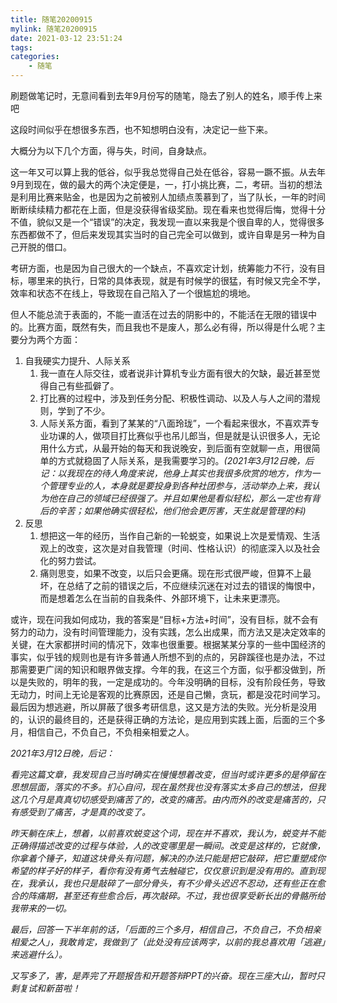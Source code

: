 ```yaml
---
title: 随笔20200915
mylink: 随笔20200915
date: 2021-03-12 23:51:24
tags:
categories:
	- 随笔
---
```


刷题做笔记时，无意间看到去年9月份写的随笔，隐去了别人的姓名，顺手传上来吧

<!--more-->

这段时间似乎在想很多东西，也不知想明白没有，决定记一些下来。  

大概分为以下几个方面，得与失，时间，自身缺点。  

这一年又可以算上我的低谷，似乎我总觉得自己处在低谷，容易一蹶不振。从去年9月到现在，做的最大的两个决定便是，一，打小挑比赛，二，考研。当初的想法是利用比赛来贴金，也是因为之前被别人加绩点羡慕到了，当了队长，一年的时间断断续续精力都花在上面，但是没获得省级奖励。现在看来也觉得后悔，觉得十分不值，貌似又是一个“错误”的决定，我发现一直以来我是个很自卑的人，觉得很多东西都做不了，但后来发现其实当时的自己完全可以做到，或许自卑是另一种为自己开脱的借口。  

考研方面，也是因为自己很大的一个缺点，不喜欢定计划，统筹能力不行，没有目标，哪里来的执行，日常的具体表现，就是有时候学的很猛，有时候又完全不学，效率和状态不在线上，导致现在自己陷入了一个很尴尬的境地。

但人不能总流于表面的，不能一直活在过去的阴影中的，不能活在无限的错误中的。比赛方面，既然有失，而且我也不是废人，那么必有得，所以得是什么呢？主要分为两个方面：  

1. 自我硬实力提升、人际关系
   1. 我一直在人际交往，或者说非计算机专业方面有很大的欠缺，最近甚至觉得自己有些孤僻了。
   2. 打比赛的过程中，涉及到任务分配、积极性调动、以及人与人之间的潜规则，学到了不少。
   3. 人际关系方面，看到了某某的“八面玲珑”，一个看起来很水，不喜欢弄专业功课的人，做项目打比赛似乎也吊儿郎当，但是就是认识很多人，无论用什么方式，从最开始的每天和我说晚安，到后面有空就聊一点，用很简单的方式就稳固了人际关系，是我需要学习的。*(2021年3月12日晚，后记：以我现在的待人角度来说，他身上其实也我很多欣赏的地方，作为一个管理专业的人，本身就是要投身到各种社团参与，活动举办上来，我认为他在自己的领域已经很强了。并且如果他是看似轻松，那么一定也有背后的辛苦；如果他确实很轻松，他们他会更厉害，天生就是管理的料)*
2. 反思
   1. 想把这一年的经历，当作自己新的一轮蜕变，如果说上次是爱情观、生活观上的改变，这次是对自我管理（时间、性格认识）的彻底深入以及社会化的努力尝试。
   2. 痛则思变，如果不改变，以后只会更痛。现在形式很严峻，但算不上最坏，在总结了之前的错误之后，不应继续沉迷在对过去的错误的悔恨中，而是想着怎么在当前的自我条件、外部环境下，让未来更漂亮。

或许，现在问我如何成功，我的答案是“目标+方法+时间”，没有目标，就不会有努力的动力，没有时间管理能力，没有实践，怎么出成果，而方法又是决定效率的关键，在大家都拼时间的情况下，效率也很重要。根据某某分享的一些中国经济的事实，似乎钱的规则也是有许多普通人所想不到的点的，另辟蹊径也是办法，不过那需要更广阔的知识和眼界做支撑。今年的我，在这三个方面，似乎都没做到，所以是失败的，明年的我，一定是成功的。今年没明确的目标，没有阶段任务，导致无动力，时间上无论是客观的比赛原因，还是自己懒，贪玩，都是没花时间学习。最后因为想逃避，所以屏蔽了很多考研信息，这又是方法的失败。光分析是没用的，认识的最终目的，还是获得正确的方法论，是应用到实践上面，后面的三个多月，相信自己，不负自己，不负相亲相爱之人。

*2021年3月12日晚，后记：*

*看完这篇文章，我发现自己当时确实在慢慢想着改变，但当时或许更多的是停留在思想层面，落实的不多。扪心自问，现在虽然我也没有落实太多自己的想法，但我这几个月是真真切切感受到痛苦了的，改变的痛苦。由内而外的改变是痛苦的，只有感受到了痛苦，才是真的改变了。*

*昨天躺在床上，想着，以前喜欢蜕变这个词，现在并不喜欢，我认为，蜕变并不能正确得描述改变的过程与体验，人的改变哪里是一瞬间。改变是这样的，它就像，你拿着个锤子，知道这块骨头有问题，解决的办法只能是把它敲碎，把它重塑成你希望的样子好的样子，看你有没有勇气去触碰它，仅仅意识到是没有用的。直到现在，我承认，我也只是敲碎了一部分骨头，有不少骨头迟迟不忍动，还有些正在愈合的阵痛期，甚至还有些愈合后，再次敲碎。不过，我也很享受新长出的骨骼所给我带来的一切。*

*最后，回答一下半年前的话，「后面的三个多月，相信自己，不负自己，不负相亲相爱之人」，我敢肯定，我做到了（此处没有应该两字，以前的我总喜欢用「逃避」来逃避什么）。*

*又写多了，害，是弄完了开题报告和开题答辩PPT的兴奋。现在三座大山，暂时只剩复试和新苗啦！*
